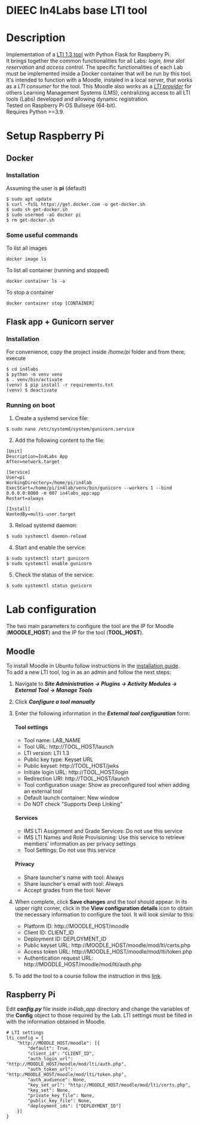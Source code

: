 DIEEC In4Labs base LTI tool
=====
# Description
Implementation of a [LTI 1.3 tool](https://www.imsglobal.org/activity/learning-tools-interoperability) with Python Flask for Raspberry Pi.  
It brings together the common functionalities for all Labs: _login, time slot reservation_ and _access control_. The specific functionalities of each Lab must be implemented inside a Docker container that will be run by this tool.  
It's intended to function with a Moodle, instaled in a local server, that works as a _LTI consumer_ for the tool. This Moodle also works as a [_LTI provider_](https://docs.moodle.org/402/en/Publish_as_LTI_tool) for others Learning Management Systems (LMS), centralizing access to all LTI tools (Labs) developed and allowing dynamic registration.  
Tested on Raspberry Pi OS Bullseye (64-bit).  
Requires Python >=3.9.

# Setup Raspberry Pi
## Docker
### Installation
Assuming the user is **pi** (default)
```
$ sudo apt update
$ curl -fsSL https://get.docker.com -o get-docker.sh
$ sudo sh get-docker.sh
$ sudo usermod -aG docker pi
$ rm get-docker.sh
```
### Some useful commands
To list all images
```
docker image ls
```
To list all container (running and stopped)
```
docker container ls -a
```
To stop a container 
```
docker container stop [CONTAINER]
```
## Flask app + Gunicorn server
### Installation
For convenience, copy the project inside _/home/pi_ folder and from there, execute
```
$ cd in4labs
$ python -m venv venv
$ . venv/bin/activate
(venv) $ pip install -r requirements.txt
(venv) $ deactivate
```
### Running on boot
1. Create a systemd service file:
```
$ sudo nano /etc/systemd/system/gunicorn.service
```
2. Add the following content to the file:
```
[Unit]
Description=In4Labs App
After=network.target

[Service]
User=pi
WorkingDirectory=/home/pi/in4lab
ExecStart=/home/pi/in4lab/venv/bin/gunicorn --workers 1 --bind 0.0.0.0:8000 -m 007 in4labs_app:app
Restart=always

[Install]
WantedBy=multi-user.target
```
3. Reload systemd daemon:
```
$ sudo systemctl daemon-reload
```
4. Start and enable the service:
```
$ sudo systemctl start gunicorn
$ sudo systemctl enable gunicorn
```
5. Check the status of the service:
```
$ sudo systemctl status gunicorn
```

# Lab configuration
The two main parameters to configure the tool are the IP for Moodle (**MOODLE_HOST**) and the IP for the tool (**TOOL_HOST**).
## Moodle 
To install Moodle in Ubuntu follow instructions in the [installation guide](https://docs.moodle.org/402/en/Step-by-step_Installation_Guide_for_Ubuntu).  
To add a new LTI tool, log in as an admin and follow the next steps:
1. Navigate to **_Site Administration -> Plugins -> Activity Modules -> External Tool -> Manage Tools_**
2. Click **_Configure a tool manually_** 
3. Enter the following information in the **_External tool configuration_** form: 
   #### Tool settings
   - Tool name: LAB_NAME
   - Tool URL: http://TOOL_HOST/launch
   - LTI version: LTI 1.3
   - Public key type: Keyset URL
   - Public keyset: http://TOOL_HOST/jwks
   - Initiate login URL: http://TOOL_HOST/login
   - Redirection URI: http://TOOL_HOST/launch
   - Tool configuration usage: Show as preconfigured tool when adding an external tool
   - Default launch container: New window
   - Do NOT check "Supports Deep Linking"
   #### Services
   - IMS LTI Assignment and Grade Services: Do not use this service
   - IMS LTI Names and Role Provisioning: Use this service to retrieve members' information as per privacy settings 
   - Tool Settings: Do not use this service
   #### Privacy
   - Share launcher's name with tool: Always
   - Share launcher's email with tool: Always
   - Accept grades from the tool: Never
  
4. When complete, click **Save changes** and the tool should appear. In its upper right corner, click in the **View configuration details** icon to obtain the necessary information to configure the tool. It will look similar to this:
   - Platform ID: http://MOODLE_HOST/moodle
   - Client ID: CLIENT_ID
   - Deployment ID: DEPLOYMENT_ID
   - Public keyset URL: http://MOODLE_HOST/moodle/mod/lti/certs.php
   - Access token URL: http://MOODLE_HOST/moodle/mod/lti/token.php
   - Authentication request URL: http://MOODLE_HOST/moodle/mod/lti/auth.php
5. To add the tool to a course follow the instruction in this [link](https://docs.moodle.org/402/en/External_tool).

## Raspberry Pi
Edit **_config.py_** file inside _in4lab_app_ directory and change the variables of the **Config** object to those required by the Lab. LTI settings must be filled in with the information obtained in Moodle.
```
# LTI settings
lti_config = {
    "http://MOODLE_HOST/moodle": [{
        "default": True,
        "client_id": "CLIENT_ID",
        "auth_login_url": "http://MOODLE_HOST/moodle/mod/lti/auth.php",
        "auth_token_url": "http:/MOODLE_HOST/moodle/mod/lti/token.php",
        "auth_audience": None,
        "key_set_url": "http://MOODLE_HOST/moodle/mod/lti/certs.php",
        "key_set": None,
        "private_key_file": None,
        "public_key_file": None,
        "deployment_ids": ["DEPLOYMENT_ID"]
    }]
}
```


